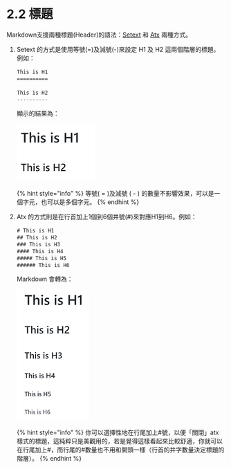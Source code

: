 # 2.2 標題

Markdown支援兩種標題(Header)的語法：[Setext][1] 和 [Atx][2] 兩種方式。

[1]:(<https://docutils.sourceforge.io/mirror/setext.html>)
[2]:(<http://www.aaronsw.com/2002/atx/>)


1. Setext 的方式是使用等號(=)及減號(-)來設定 H1 及 H2 這兩個階層的標題。例如：

    ```
    This is H1
    ==========

    This is H2
    ----------
    ```

    顯示的結果為：

    <img src="../.gitbook/assets/title-1.png" alt="">

    {% hint style="info" %}
    等號( = )及減號 ( - ) 的數量不影響效果，可以是一個字元，也可以是多個字元。
    {% endhint %}

2. Atx 的方式則是在行首加上1個到6個井號(#)來對應H1到H6。例如：

    ```
    # This is H1
    ## This is H2
    ### This is H3
    #### This is H4
    ##### This is H5
    ###### This is H6
    ```

    Markdown 會轉為：

    <img src="../.gitbook/assets/title-2.png" alt=""/>

    {% hint style="info" %}
    你可以選擇性地在行尾加上#號，以便「關閉」atx樣式的標題，這純粹只是美觀用的，若是覺得這樣看起來比較舒適，你就可以在行尾加上#，而行尾的#數量也不用和開頭一樣（行首的井字數量決定標題的階層）。
    {% endhint %}
